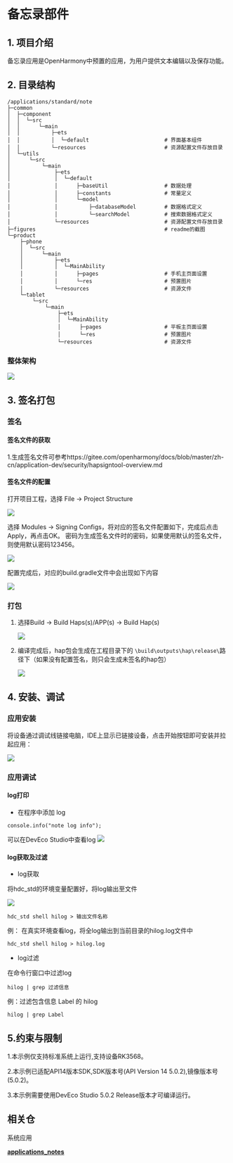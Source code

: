 # 备忘录部件

## 1. 项目介绍

备忘录应用是OpenHarmony中预置的应用，为用户提供文本编辑以及保存功能。

## 2. 目录结构
```
/applications/standard/note
├─common
│  ├─component
│  │  └─src
│  │      └─main
│  │          ├─ets
│  │          │  └─default                        # 界面基本组件
│  │          └─resources                         # 资源配置文件存放目录
│  └─utils
│      └─src
│          └─main
│              ├─ets
│              │  └─default
│              │      ├─baseUtil                  # 数据处理
│              │      ├─constants                 # 常量定义
│              │      └─model
│              │          ├─databaseModel         # 数据格式定义
│              │          └─searchModel           # 搜索数据格式定义
│              └─resources                        # 资源配置文件存放目录
├─figures                                         # readme的截图
└─product
    ├─phone
    │  └─src
    │      └─main
    │          ├─ets
    │          │  └─MainAbility
    │          │      ├─pages                     # 手机主页面设置
    │          │      └─res                       # 预置图片
    │          └─resources                        # 资源文件
    └─tablet
        └─src
            └─main
                ├─ets
                │  └─MainAbility
                │      ├─pages                    # 平板主页面设置
                │      └─res                      # 预置图片
                └─resources                       # 资源文件
```

### 整体架构

![](./figures/note.png)

## 3. 签名打包

### 签名

#### 签名文件的获取

1.生成签名文件可参考https://gitee.com/openharmony/docs/blob/master/zh-cn/application-dev/security/hapsigntool-overview.md

#### 签名文件的配置

打开项目工程，选择 File → Project Structure

![](./figures/signature_1.png)

选择 Modules → Signing Configs，将对应的签名文件配置如下，完成后点击Apply，再点击OK。
密码为生成签名文件时的密码，如果使用默认的签名文件，则使用默认密码123456。

![](./figures/signature_2.png)

配置完成后，对应的build.gradle文件中会出现如下内容

![](./figures/signature_3.png)

### 打包
1. 选择Build → Build Haps(s)/APP(s) → Build Hap(s)

   ![](./figures/ds_build_haps.png)

2. 编译完成后，hap包会生成在工程目录下的 `\build\outputs\hap\release\`路径下（如果没有配置签名，则只会生成未签名的hap包）

   ![](./figures/ds_ohosbuild_output_dir_release.png)


## 4. 安装、调试

### 应用安装

将设备通过调试线链接电脑，IDE上显示已链接设备，点击开始按钮即可安装并拉起应用：

![](./figures/install.png)

### 应用调试

#### log打印

- 在程序中添加 log

```JS
console.info("note log info");
```

可以在DevEco Studio中查看log
![](./figures/ds_hilog_window.png)

#### log获取及过滤

- log获取

将hdc_std的环境变量配置好，将log输出至文件 

![](./figures/hdc_std.png)

```
hdc_std shell hilog > 输出文件名称
```

例：
在真实环境查看log，将全log输出到当前目录的hilog.log文件中

```
hdc_std shell hilog > hilog.log
```

- log过滤

在命令行窗口中过滤log

```
hilog | grep 过滤信息
```

例：过滤包含信息 Label 的 hilog

```
hilog | grep Label
```

## 5.约束与限制

1.本示例仅支持标准系统上运行,支持设备RK3568。

2.本示例已适配API14版本SDK,SDK版本号(API Version 14 5.0.2),镜像版本号(5.0.2)。

3.本示例需要使用DevEco Studio 5.0.2 Release版本才可编译运行。

## 相关仓

系统应用

**[applications_notes](https://gitee.com/openharmony/applications_notes)**

